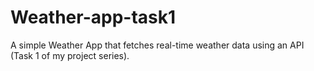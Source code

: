 # Weather-app-task1
A simple Weather App that fetches real-time weather data using an API (Task 1 of my project series).
